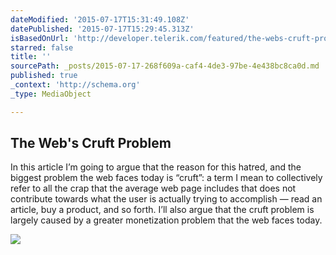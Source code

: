 ```yaml
---
dateModified: '2015-07-17T15:31:49.108Z'
datePublished: '2015-07-17T15:29:45.313Z'
isBasedOnUrl: 'http://developer.telerik.com/featured/the-webs-cruft-problem/'
starred: false
title: ''
sourcePath: _posts/2015-07-17-268f609a-caf4-4de3-97be-4e438bc8ca0d.md
published: true
_context: 'http://schema.org'
_type: MediaObject

---
```

<article style=""><h1>The Web's Cruft Problem</h1><p>In this article I’m going to argue that the reason for this hatred, and the biggest problem the web faces today is “cruft”: a term I mean to collectively refer to all the crap that the average web page includes that does not contribute towards what the user is actually trying to accomplish — read an article, buy a product, and so forth. I’ll also argue that the cruft problem is largely caused by a greater monetization problem that the web faces today.</p><img src="http://developer.telerik.com/wp-content/uploads/2015/06/web-inspector.jpg" /></article>